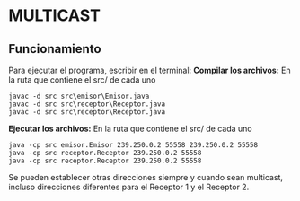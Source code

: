 # MULTICAST
## Funcionamiento
Para ejecutar el programa, escribir en el terminal: 
**Compilar los archivos:**
En la ruta que contiene el src/ de cada uno
```
javac -d src src\emisor\Emisor.java
javac -d src src\receptor\Receptor.java
javac -d src src\receptor\Receptor.java
```

**Ejecutar los archivos:**
En la ruta que contiene el src/ de cada uno
```
java -cp src emisor.Emisor 239.250.0.2 55558 239.250.0.2 55558
java -cp src receptor.Receptor 239.250.0.2 55558  
java -cp src receptor.Receptor 239.250.0.2 55558  
```

Se pueden establecer otras direcciones siempre y cuando sean multicast, incluso direcciones diferentes para el Receptor 1 y el Receptor 2.